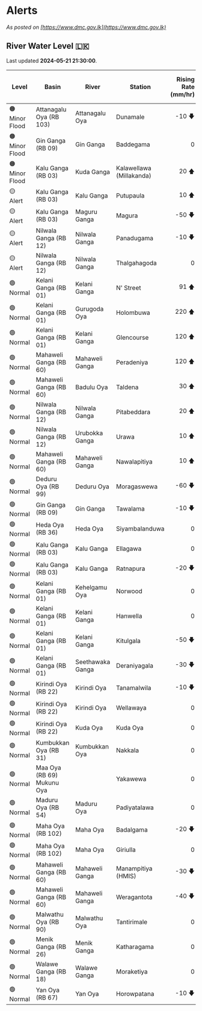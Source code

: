 # Alerts

*As posted on [https://www.dmc.gov.lk](https://www.dmc.gov.lk)*

## River Water Level :sri_lanka:

Last updated **2024-05-21 21:30:00**.

| Level | Basin | River | Station | Rising Rate (mm/hr) | Level (m) | Alert Level (m) | Time to Alert (hrs) |
|---|---|---|---|--: |--:|--:|--:|
| 🟠 Minor Flood | Attanagalu Oya (RB 103) | Attanagalu Oya | Dunamale | -10 🡇 | 4.7 | 3.3 | 🟡 |
| 🟠 Minor Flood | Gin Ganga (RB 09) | Gin Ganga | Baddegama | 0  | 4.0 | 3.5 | 🟡 |
| 🟠 Minor Flood | Kalu Ganga (RB 03) | Kuda Ganga | Kalawellawa (Millakanda) | 20 🡅 | 7.5 | 5.0 | 🟡 |
| 🟡 Alert | Kalu Ganga (RB 03) | Kalu Ganga | Putupaula | 10 🡅 | 3.1 | 3.0 | 🟡 |
| 🟡 Alert | Kalu Ganga (RB 03) | Maguru Ganga | Magura | -50 🡇 | 4.6 | 4.0 | 🟡 |
| 🟡 Alert | Nilwala Ganga (RB 12) | Nilwala Ganga | Panadugama | -10 🡇 | 5.2 | 5.0 | 🟡 |
| 🟡 Alert | Nilwala Ganga (RB 12) | Nilwala Ganga | Thalgahagoda | 0  | 1.6 | 1.4 | 🟡 |
| 🟢 Normal | Kelani Ganga (RB 01) | Kelani Ganga | N' Street | 91 🡅 | 0.9 | 1.2 | 4.0 ⏳ |
| 🟢 Normal | Kelani Ganga (RB 01) | Gurugoda Oya | Holombuwa | 220 🡅 | 2.1 | 3.0 | 4.1 ⏳ |
| 🟢 Normal | Kelani Ganga (RB 01) | Kelani Ganga | Glencourse | 120 🡅 | 12.4 | 15.0 | 21.9 ⏳ |
| 🟢 Normal | Mahaweli Ganga (RB 60) | Mahaweli Ganga | Peradeniya | 120 🡅 | 2.3 | 5.0 | 22.2 ⏳ |
| 🟢 Normal | Mahaweli Ganga (RB 60) | Badulu Oya | Taldena | 30 🡅 | 0.5 | 3.0 | 84.3 ⏳ |
| 🟢 Normal | Nilwala Ganga (RB 12) | Nilwala Ganga | Pitabeddara | 20 🡅 | 1.6 | 4.0 | 122.0 ⏳ |
| 🟢 Normal | Nilwala Ganga (RB 12) | Urubokka Ganga | Urawa | 10 🡅 | 0.8 | 2.5 | 166.0 ⏳ |
| 🟢 Normal | Mahaweli Ganga (RB 60) | Mahaweli Ganga | Nawalapitiya | 10 🡅 | 1.8 | 3.5 | 173.0 ⏳ |
| 🟢 Normal | Deduru Oya (RB 99) | Deduru Oya | Moragaswewa | -60 🡇 | 4.1 | 4.8 | 🟢 |
| 🟢 Normal | Gin Ganga (RB 09) | Gin Ganga | Tawalama | -10 🡇 | 2.7 | 4.0 | 🟢 |
| 🟢 Normal | Heda Oya (RB 36) | Heda Oya | Siyambalanduwa | 0  | 0.6 | 4.5 | 🟢 |
| 🟢 Normal | Kalu Ganga (RB 03) | Kalu Ganga | Ellagawa | 0  | 8.6 | 10.0 | 🟢 |
| 🟢 Normal | Kalu Ganga (RB 03) | Kalu Ganga | Ratnapura | -20 🡇 | 4.7 | 5.2 | 🟢 |
| 🟢 Normal | Kelani Ganga (RB 01) | Kehelgamu Oya | Norwood | 0  | 0.9 | 1.5 | 🟢 |
| 🟢 Normal | Kelani Ganga (RB 01) | Kelani Ganga | Hanwella | 0  | 5.2 | 7.0 | 🟢 |
| 🟢 Normal | Kelani Ganga (RB 01) | Kelani Ganga | Kitulgala | -50 🡇 | 1.9 | 3.0 | 🟢 |
| 🟢 Normal | Kelani Ganga (RB 01) | Seethawaka Ganga | Deraniyagala | -30 🡇 | 1.7 | 4.8 | 🟢 |
| 🟢 Normal | Kirindi Oya (RB 22) | Kirindi Oya | Tanamalwila | -10 🡇 | 0.6 | 4.0 | 🟢 |
| 🟢 Normal | Kirindi Oya (RB 22) | Kirindi Oya | Wellawaya | 0  | 0.8 | 4.4 | 🟢 |
| 🟢 Normal | Kirindi Oya (RB 22) | Kuda Oya | Kuda Oya | 0  | 1.3 | 6.9 | 🟢 |
| 🟢 Normal | Kumbukkan Oya (RB 31) | Kumbukkan Oya | Nakkala | 0  | 0.9 | 5.0 | 🟢 |
| 🟢 Normal | Maa Oya (RB 69) Mukunu Oya |  | Yakawewa | 0  | 0.6 | 4.0 | 🟢 |
| 🟢 Normal | Maduru Oya (RB 54) | Maduru Oya | Padiyatalawa | 0  | 0.5 | 4.0 | 🟢 |
| 🟢 Normal | Maha Oya (RB 102) | Maha Oya | Badalgama | -20 🡇 | 3.7 | 5.0 | 🟢 |
| 🟢 Normal | Maha Oya (RB 102) | Maha Oya | Giriulla | 0  | 2.6 | 5.5 | 🟢 |
| 🟢 Normal | Mahaweli Ganga (RB 60) | Mahaweli Ganga | Manampitiya (HMIS) | -30 🡇 | 0.6 | 3.0 | 🟢 |
| 🟢 Normal | Mahaweli Ganga (RB 60) | Mahaweli Ganga | Weragantota | -40 🡇 | -2.2 | 5.0 | 🟢 |
| 🟢 Normal | Malwathu Oya (RB 90) | Malwathu Oya | Tantirimale | 0  | 1.7 | 5.0 | 🟢 |
| 🟢 Normal | Menik Ganga (RB 26) | Menik Ganga | Katharagama | 0  | -0.1 | 4.0 | 🟢 |
| 🟢 Normal | Walawe Ganga (RB 18) | Walawe Ganga | Moraketiya | 0  | 1.3 | 3.0 | 🟢 |
| 🟢 Normal | Yan Oya (RB 67) | Yan Oya | Horowpatana | -10 🡇 | 2.0 | 6.0 | 🟢 |

